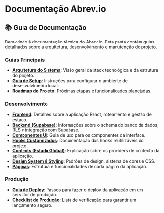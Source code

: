 # Documentação Abrev.io

## 📚 Guia de Documentação

Bem-vindo à documentação técnica do Abrev.io. Esta pasta contém guias detalhados sobre a arquitetura, desenvolvimento e manutenção do projeto.

### Guias Principais

- **[Arquitetura do Sistema](./architecture.md)**: Visão geral da stack tecnológica e da estrutura do projeto.
- **[Guia de Setup](./setup.md)**: Instruções para configurar o ambiente de desenvolvimento local.
- **[Roadmap do Projeto](./roadmap.md)**: Próximas etapas e funcionalidades planejadas.

### Desenvolvimento

- **[Frontend](./frontend.md)**: Detalhes sobre a aplicação React, roteamento e gestão de estado.
- **[Backend (Supabase)](./backend.md)**: Informações sobre o schema do banco de dados, RLS e integração com Supabase.
- **[Componentes UI](./components.md)**: Guia de uso para os componentes da interface.
- **[Hooks Customizados](./hooks.md)**: Documentação dos hooks reutilizáveis do projeto.
- **[Contexts (Estado Global)](./contexts.md)**: Explicação sobre os providers de contexto da aplicação.
- **[Design System & Styling](./styling.md)**: Padrões de design, sistema de cores e CSS.
- **[Páginas](./pages.md)**: Estrutura e funcionalidades de cada página da aplicação.

### Produção

- **[Guia de Deploy](./deployment.md)**: Passos para fazer o deploy da aplicação em um servidor de produção.
- **[Checklist de Produção](./production-checklist.md)**: Lista de verificação para garantir um lançamento seguro.